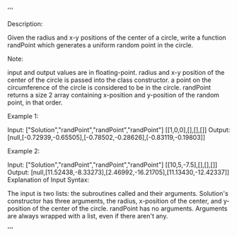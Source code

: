 '''

Description:

Given the radius and x-y positions of the center of a circle, write a function randPoint which generates a uniform random point in the circle.

Note:

input and output values are in floating-point.
radius and x-y position of the center of the circle is passed into the class constructor.
a point on the circumference of the circle is considered to be in the circle.
randPoint returns a size 2 array containing x-position and y-position of the random point, in that order.



Example 1:

Input: 
["Solution","randPoint","randPoint","randPoint"]
[[1,0,0],[],[],[]]
Output: [null,[-0.72939,-0.65505],[-0.78502,-0.28626],[-0.83119,-0.19803]]



Example 2:

Input: 
["Solution","randPoint","randPoint","randPoint"]
[[10,5,-7.5],[],[],[]]
Output: [null,[11.52438,-8.33273],[2.46992,-16.21705],[11.13430,-12.42337]]
Explanation of Input Syntax:

The input is two lists: the subroutines called and their arguments. Solution's constructor has three arguments, the radius, x-position of the center, and y-position of the center of the circle. randPoint has no arguments. Arguments are always wrapped with a list, even if there aren't any.

'''